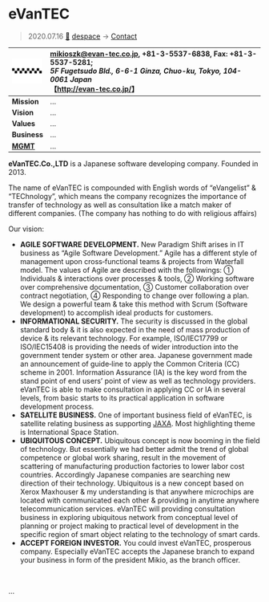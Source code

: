 # eVanTEC
> 2020.07.16 [🚀](../../index/index.md) [despace](../index.md) → [Contact](../contact.md)

|[![](../f/contact/e/evantec_logo1_thumb.webp)](../f/contact/e/evantec_logo1.webp)|<mikioszk@evan-tec.co.jp>, +81-3-5537-6838, Fax: +81-3-5537-5281;<br> *5F Fugetsudo Bld., 6-6-1 Ginza, Chuo-ku, Tokyo, 104-0061 Japan*<br> 【<http://evan-tec.co.jp/>】|
|:--|:--|
|**Mission**|…|
|**Vision**|…|
|**Values**|…|
|**Business**|…|
|**[MGMT](../mgmt.md)**|…|

**eVanTEC.Co.,LTD** is a Japanese software developing company. Founded in 2013.

The name of eVanTEC is compounded with English words of “eVangelist” & “TEChnology”, which means the company recognizes the importance of transfer of technology as well as consultation like a match maker of different companies. (The company has nothing to do with religious affairs)

Our vision:

   - **AGILE SOFTWARE DEVELOPMENT.** New Paradigm Shift arises in IT business as “Agile Software Development.” Agile has a different style of management upon cross‑functional teams & projects from Waterfall model. The values of Agile are described with the followings: ① Individuals & interactions over processes & tools, ② Working software over comprehensive documentation, ③ Customer collaboration over contract negotiation, ④ Responding to change over following a plan. We design a powerful team & take this method with Scrum (Software development) to accomplish ideal products for customers.
   - **INFORMATIONAL SECURITY.** The security is discussed in the global standard body & it is also expected in the need of mass production of device & its relevant technology. For example, ISO/IEC17799 or ISO/IEC15408 is providing the needs of wider introduction into the government tender system or other area. Japanese government made an announcement of guide‑line to apply the Common Criteria (CC) scheme in 2001. Information Assurance (IA) is the key word from the stand point of end users’ point of view as well as technology providers. eVanTEC is able to make consultation in applying CC or IA in several levels, from basic starts to its practical application in software development process.
   - **SATELLITE BUSINESS.** One of important business field of eVanTEC, is satellite relating business as supporting [JAXA](jaxa.md). Most highlighting theme is International Space Station.
   - **UBIQUITOUS CONCEPT.** Ubiquitous concept is now booming in the field of technology. But essentially we had better admit the trend of global competence or global work sharing, result in the movement of scattering of manufacturing production factories to lower labor cost countries. Accordingly Japanese companies are searching new direction of their technology. Ubiquitous is a new concept based on Xerox Maxhouser & my understanding is that anywhere microchips are located with communicated each other & providing in anytime anywhere telecommunication services. eVanTEC will providing consultation business in exploring ubiquitous network from conceptual level of planning or project making to practical level of development in the specific region of smart object relating to the technology of smart cards.
   - **ACCEPT FOREIGN INVESTOR.** You could invest eVanTEC, prosperous company. Especially eVanTEC accepts the Japanese branch to expand your business in form of the president Mikio, as the branch officer.

<p style="page-break-after:always"> </p>

…
